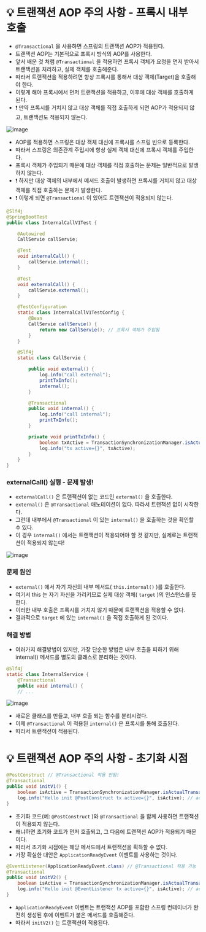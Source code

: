 # 💡 트랜잭션 AOP 주의 사항 - 프록시 내부 호출
* `@Transactional` 을 사용하면 스프링의 트랜잭션 AOP가 적용된다.
* 트랜잭션 AOP는 기본적으로 프록시 방식의 AOP를 사용한다.
* 앞서 배운 것 처럼 `@Transactional` 을 적용하면 프록시 객체가 요청을 먼저 받아서 트랜잭션을 처리하고, 실제 객체를 호출해준다.
* 따라서 트랜잭션을 적용하려면 항상 프록시를 통해서 대상 객체(Target)을 호출해야 한다.
* 이렇게 해야 프록시에서 먼저 트랜잭션을 적용하고, 이후에 대상 객체를 호출하게 된다.
* ❗ 만약 프록시를 거치지 않고 대상 객체를 직접 호출하게 되면 AOP가 적용되지 않고, 트랜잭션도 적용되지 않는다.

![image](https://github.com/shin-je-woo/TIL/assets/39439576/46549214-5f5c-4e2e-b489-aca1c21e9ff7)
* AOP를 적용하면 스프링은 대상 객체 대신에 프록시를 스프링 빈으로 등록한다.
* 따라서 스프링은 의존관계 주입시에 항상 실제 객체 대신에 프록시 객체를 주입한다.
* 프록시 객체가 주입되기 때문에 대상 객체를 직접 호출하는 문제는 일반적으로 발생하지 않는다.
* ❗ 하지만 대상 객체의 내부에서 메서드 호출이 발생하면 프록시를 거치지 않고 대상 객체를 직접 호출하는 문제가 발생한다.
* ❗ 이렇게 되면 `@Transactional` 이 있어도 트랜잭션이 적용되지 않는다.

```java
@Slf4j
@SpringBootTest
public class InternalCallV1Test {

    @Autowired
    CallServie callServie;

    @Test
    void internalCall() {
        callServie.internal();
    }

    @Test
    void externalCall() {
        callServie.external();
    }

    @TestConfiguration
    static class InternalCallV1TestConfig {
        @Bean
        CallServie callServie() {
            return new CallServie(); // 프록시 객체가 주입됨
        }
    }

    @Slf4j
    static class CallServie {

        public void external() {
            log.info("call external");
            printTxInfo();
            internal();
        }

        @Transactional
        public void internal() {
            log.info("call internal");
            printTxInfo();
        }

        private void printTxInfo() {
            boolean txActive = TransactionSynchronizationManager.isActualTransactionActive();
            log.info("tx active={}", txActive);
        }
    }
}
```

### externalCall() 실행 - 문제 발생!
* `externalCall()` 은 트랜잭션이 없는 코드인 `external()` 을 호출한다.
* `external()` 은 `@Transactional` 애노테이션이 없다. 따라서 트랜잭션 없이 시작한다.
* 그런데 내부에서 `@Transactional` 이 있는 `internal()` 을 호출하는 것을 확인할 수 있다.
* 이 경우 `internal()` 에서는 트랜잭션이 적용되어야 할 것 같지만, 실제로는 트랜잭션이 적용되지 않는다!

![image](https://github.com/shin-je-woo/TIL/assets/39439576/c9a56bbf-65e3-4d82-ac43-7d6da75c74d4)

### 문제 원인
* `external()` 에서 자기 자신의 내부 메서드( `this.internal()` )를 호출한다.
* 여기서 this 는 자기 자신을 가리키므로 실제 대상 객체( `target` )의 인스턴스를 뜻한다. 
* 이러한 내부 호출은 프록시를 거치지 않기 때문에 트랜잭션을 적용할 수 없다. 
* 결과적으로 `target` 에 있는 `internal()` 을 직접 호출하게 된 것이다.

### 해결 방법
* 여러가지 해결방법이 있지만, 가장 단순한 방법은 내부 호출을 피하기 위해 internal() 메서드를 별도의 클래스로 분리하는 것이다.
```java
@Slf4j
static class InternalService {
 	@Transactional
 	public void internal() {
   	// ...
```
![image](https://github.com/shin-je-woo/TIL/assets/39439576/a078f049-1d1c-4b9f-83a3-d6f934996a3c)
* 새로운 클래스를 만들고, 내부 호출 되는 함수를 분리시켰다.
* 이제 `@Transactional` 이 적용된 `internal()` 은 프록시를 통해 호출된다.
* 따라서 트랜잭션이 적용된다.

# 💡 트랜잭션 AOP 주의 사항 - 초기화 시점
```java
@PostConstruct // @Transactional 적용 안됨!
@Transactional
public void initV1() {
    boolean isActive = TransactionSynchronizationManager.isActualTransactionActive();
    log.info("Hello init @PostConstruct tx active={}", isActive); // active=false
}
```
* 초기화 코드(예: `@PostConstruct` )와 `@Transactional` 을 함께 사용하면 트랜잭션이 적용되지 않는다.
* 왜냐하면 초기화 코드가 먼저 호출되고, 그 다음에 트랜잭션 AOP가 적용되기 때문이다. 
* 따라서 초기화 시점에는 해당 메서드에서 트랜잭션을 획득할 수 없다.
* 가장 확실한 대안은 `ApplicationReadyEvent` 이벤트를 사용하는 것이다.
```java
@EventListener(ApplicationReadyEvent.class) // @Transactional 적용 가능
@Transactional
public void initV2() {
    boolean isActive = TransactionSynchronizationManager.isActualTransactionActive();
    log.info("Hello init @EventListener tx active={}", isActive); // active=true
}
```
* `ApplicationReadyEvent` 이벤트는 트랜잭션 AOP를 포함한 스프링 컨테이너가 완전히 생성된 후에 이벤트가 붙은 메서드를 호출해준다.
* 따라서 `initV2()` 는 트랜잭션이 적용된다.
